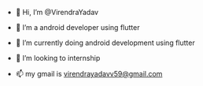 - 👋 Hi, I’m @VirendraYadav
- 👀 I’m a android developer using flutter 

- 🌱 I’m currently doing android development using flutter 
- 💞️ I’m looking to internship
- 📫 my gmail is  virendrayadavv59@gmail.com

<!---
VirendraYadav1234/VirendraYadav1234 is a ✨ special ✨ repository because its `README.md` (this file) appears on your GitHub profile.
You can click the Preview link to take a look at your changes.
--->
